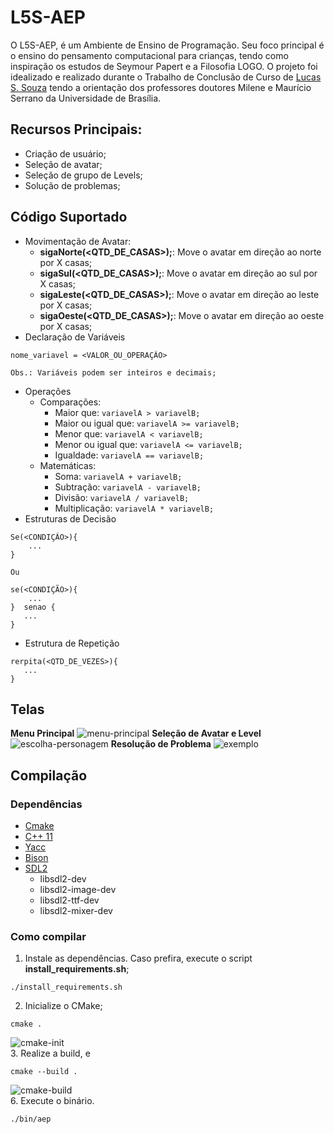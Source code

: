 # L5S-AEP

O L5S-AEP, é um Ambiente de Ensino de Programação. Seu foco principal é o ensino do pensamento computacional para crianças, tendo como inspiração os estudos de Seymour Papert e a Filosofia LOGO. O projeto foi idealizado e realizado durante o Trabalho de Conclusão de Curso de [Lucas S. Souza](https://github.com/lucassoaresouza) tendo a orientação dos professores doutores Milene e Maurício Serrano da Universidade de Brasília.

## Recursos Principais:

- Criação de usuário;  
- Seleção de avatar;   
- Seleção de grupo de Levels;  
- Solução de problemas;  

## Código Suportado

- Movimentação de Avatar:
    - **sigaNorte(<QTD_DE_CASAS>);**: Move o avatar em direção ao norte por X casas;
    - **sigaSul(<QTD_DE_CASAS>);**: Move o avatar em direção ao sul por X casas;
    - **sigaLeste(<QTD_DE_CASAS>);**: Move o avatar em direção ao leste por X casas;
    - **sigaOeste(<QTD_DE_CASAS>);**: Move o avatar em direção ao oeste por X casas;
- Declaração de Variáveis
```
nome_variavel = <VALOR_OU_OPERAÇÃO>

Obs.: Variáveis podem ser inteiros e decimais;
```
- Operações
  - Comparações:
      - Maior que: `variavelA > variavelB;`
      - Maior ou igual que: `variavelA >= variavelB;`
      - Menor que: `variavelA < variavelB;`
      - Menor ou igual que: `variavelA <= variavelB;`
      - Igualdade: `variavelA == variavelB;`
  - Matemáticas:
      - Soma: `variavelA + variavelB;`
      - Subtração: `variavelA - variavelB;`
      - Divisão: `variavelA / variavelB;`
      - Multiplicação: `variavelA * variavelB;`
- Estruturas de Decisão
```
Se(<CONDIÇÃO>){
    ...
} 

Ou

se(<CONDIÇÃO>){
    ...
}  senao {
   ...
}
```
- Estrutura de Repetição
```
rerpita(<QTD_DE_VEZES>){
   ...
}
```

## Telas

**Menu Principal**
![menu-principal](https://github.com/lucassoaresouza/L5S-AEP/assets/21176137/bbaf95e8-ee47-4ca6-93ff-e5130c2b1e76)
**Seleção de Avatar e Level**
![escolha-personagem](https://github.com/lucassoaresouza/L5S-AEP/assets/21176137/466f93cf-32cc-45cf-9dbf-5d2b5037f8e4)
**Resolução de Problema**
![exemplo](https://github.com/lucassoaresouza/L5S-AEP/assets/21176137/c98b25c4-c4dc-4af2-a6af-342474be8532)

## Compilação

### Dependências

- [Cmake](https://discourse.cmake.org/)
- [C++ 11](https://isocpp.org/)
- [Yacc](https://pt.wikipedia.org/wiki/Yacc)
- [Bison](https://www.gnu.org/software/bison/)
- [SDL2](https://www.libsdl.org/)
    - libsdl2-dev
    - libsdl2-image-dev
    - libsdl2-ttf-dev
    - libsdl2-mixer-dev

### Como compilar

1. Instale as dependências. Caso prefira, execute o script **install_requirements.sh**;  
```shell
./install_requirements.sh
```
2. Inicialize o CMake;  
```shell
cmake .
```
![cmake-init](https://github.com/lucassoaresouza/L5S-AEP/assets/21176137/bab15314-643c-480d-8351-8d0e47a33795)  
3. Realize a build, e  
```shell
cmake --build .
```
![cmake-build](https://github.com/lucassoaresouza/L5S-AEP/assets/21176137/cb387622-68aa-4cc9-b4a6-ccb34cd45f1b)  
6. Execute o binário.  
```shell
./bin/aep
```


